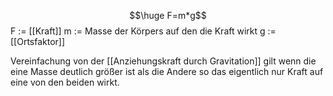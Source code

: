 $$\huge F=m*g$$
F := [[Kraft]]
m := Masse der Körpers auf den die Kraft wirkt
g := [[Ortsfaktor]]

Vereinfachung von der [[Anziehungskraft durch Gravitation]] gilt wenn die eine Masse deutlich größer ist als die Andere so das eigentlich nur Kraft auf eine von den beiden wirkt.